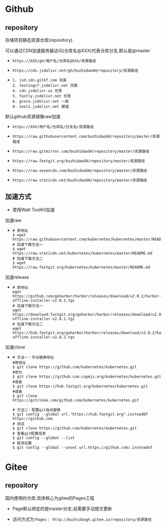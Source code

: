 # Github

## repository

存储项目静态资源仓库(repository)

可以通过CDN加速服务器访问(仓库名@XXX)代表仓库分支,默认是@master

+ `https://XXX/gh/用户名/仓库名@XXX/资源路径`

+ `https://cdn.jsdelivr.net/gh/buzhidaoGH/repository/资源路径`

+ ```
  1. jsd.cdn.gitkf.com 完美
  2. testingcf.jsdelivr.net 完美
  4. cdn.jsdelivr.us 优秀
  5. fastly.jsdelivr.net 优秀
  6. gcore.jsdelivr.net 一般
  0. test1.jsdelivr.net 报错
  ```

默认github资源镜像raw加速

+ `https://XXX/用户名/仓库名/分支名/资源路径`

+ `https://raw.githubusercontent.com/buzhidaoGH/repository/master/资源路径`
+ `https://raw.gitmirror.com/buzhidaoGH/repository/master/资源路径`
+ `https://raw.fastgit.org/buzhidaoGH/repository/master/资源路径`
+ `https://raw.sevencdn.com/buzhidaoGH/repository/master/资源路径`
+ `https://raw.staticdn.net/buzhidaoGH/repository/master/资源路径`

## 加速方式

+ 使用Watt ToolKit加速

加速raw

+ ```text
  # 原地址 
  $ wget https://raw.githubusercontent.com/kubernetes/kubernetes/master/README.md 
  # 加速下载方法一 
  $ wget https://raw.staticdn.net/kubernetes/kubernetes/master/README.md 
  # 加速下载方法二 
  $ wget https://raw.fastgit.org/kubernetes/kubernetes/master/README.md
  ```

加速release

+ ```text
  # 原地址 
  wget https://github.com/goharbor/harbor/releases/download/v2.0.2/harbor-offline-installer-v2.0.2.tgz 
  # 加速下载方法一 
  wget https://download.fastgit.org/goharbor/harbor/releases/download/v2.0.2/harbor-offline-installer-v2.0.2.tgz 
  # 加速下载方法二 
  wget https://hub.fastgit.org/goharbor/harbor/releases/download/v2.0.2/harbor-offline-installer-v2.0.2.tgz 
  ```

加速clone

+ ```text
  # 方法一：手动替换地址 
  #原地址 
  $ git clone https://github.com/kubernetes/kubernetes.git 
  #改为 
  $ git clone https://github.com.cnpmjs.org/kubernetes/kubernetes.git 
  #或者 
  $ git clone https://hub.fastgit.org/kubernetes/kubernetes.git 
  #或者 
  $ git clone https://gitclone.com/github.com/kubernetes/kubernetes.git 
   
  # 方法二：配置git自动替换 
  $ git config --global url."https://hub.fastgit.org".insteadOf https://github.com 
  # 测试 
  $ git clone https://github.com/kubernetes/kubernetes.git 
  # 查看git配置信息 
  $ git config --global --list 
  # 取消设置 
  $ git config --global --unset url.https://github.com/.insteadof 
  ```

# Gitee

## repository

国内使用的仓库:具体核心为gitee的Pages工程

+ Page默认绑定的是master分支;且需要手动提交更新

+ 访问方式为:`Pages： http://buzhidaogh.gitee.io/repository/资源路径`